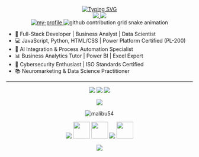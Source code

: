 <p align="center">
  <a href="https://github.com/malibu54">
    <img src="https://readme-typing-svg.demolab.com?font=Fira+Code&duration=2000&pause=1000&vCenter=true&multiline=true&random=false&width=550&height=130&lines=Oriana+Galindez;Student+at+Universidad+de+la+Marina+Mercante" alt="Typing SVG">
  </a>
  <br>
  <a href="https://www.linkedin.com/in/orianasoledad/">
    <img src="https://img.shields.io/badge/-Linkedin-blue?logo=linkedin&logoColor=white">
  </a>
  <a href="https://behance.net/malibu54">
    <img src="https://img.shields.io/badge/-Behance-blue?logo=linkedin&logoColor=white">
  </a>
  <br>
  <a href="https://github.com/malibu54">
    <img src="https://github-stats-alpha.vercel.app/api?username=malibu54&cc=013&tc=fff&ic=0bf&bc=013" alt="my-profile">
  </a>
  <picture>
    <img alt="github contribution grid snake animation" src="https://raw.githubusercontent.com/malibu54/malibu54/output/github-contribution-grid-snake-dark.svg">
  </picture>
</p>


* 🚀 Full-Stack Developer | Business Analyst | Data Scientist <br>
* 💻 JavaScript, Python, HTML/CSS | Power Platform Certified (PL-200) <br>
* 🤖 AI Integration & Process Automation Specialist <br>
* 📊 Business Analytics Tutor | Power BI | Excel Expert <br>
* 🔐 Cybersecurity Enthusiast | ISO Standards Certified <br>
* 📚 Neuromarketing & Data Science Practitioner <br>


<hr>

<p align="center">
  <img src="http://github-profile-summary-cards.vercel.app/api/cards/profile-details?username=malibu54&theme=algolia">
  <img src="http://github-profile-summary-cards.vercel.app/api/cards/repos-per-language?username=malibu54&theme=algolia">
  <img src="http://github-profile-summary-cards.vercel.app/api/cards/most-commit-language?username=malibu54&theme=algolia">
</p>
<p align="center">
  <img src="https://github-readme-stats.vercel.app/api?username=malibu54&show_icons=true&theme=radical">
</p>
<p align="center"> <img src="https://komarev.com/ghpvc/?username=malibu54&label=Profile%20views&color=0e75b6&style=flat" alt="malibu54" /> </p>

<p align="center">
  <img src="https://skillicons.dev/icons?i=py">
  <img src="https://static-00.iconduck.com/assets.00/file-type-numpy-icon-1901x2048-oulkqypt.png" width="45px">
  <img src="https://static-00.iconduck.com/assets.00/file-type-pandas-icon-1901x2048-oulkqypt.png" width="45px">
  <img src="https://skillicons.dev/icons?i=git,html,css,javascript,react,iOS,Windows,SQL">
  <img width=45px src="https://cdn-icons-png.flaticon.com/512/4492/4492311.png">
</p>

<p align="center"><img src="https://github-profile-trophy.vercel.app/?username=Pikurrot&theme=onedark&row=1&column=7&no-frame=true&no-bg=true" /></p>
